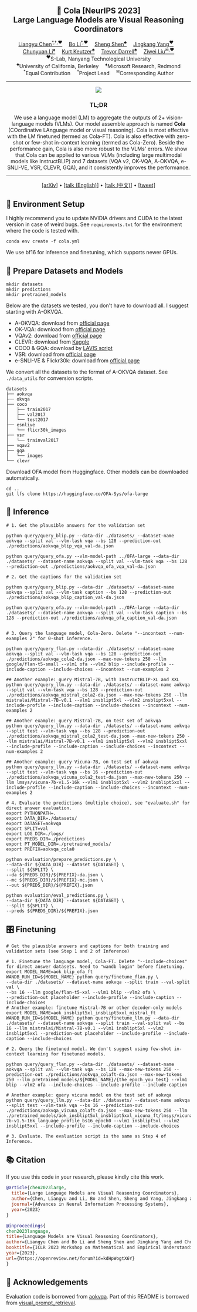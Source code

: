 <!-- # 🥤 Cola: Language Models are Visual Reasoning Coordinators -->

<div align="center">

<h2>🥤 Cola [NeurIPS 2023] </br> Large Language Models are Visual Reasoning Coordinators</h2>

<div align="center">
    <a href='https://cliangyu.com/' target='_blank'>Liangyu Chen<sup>*,†,♥</sup></a>&emsp;
    <a href='https://brianboli.com/' target='_blank'>Bo Li<sup>*,♥</sup></a>&emsp;
    <a href='https://sincerass.github.io/' target='_blank'>Sheng Shen<sup>♣</sup></a>&emsp;
    <a href='https://jingkang50.github.io/' target='_blank'>Jingkang Yang<sup>♥</sup></a>&emsp;
    </br>
    <a href='https://chunyuan.li/' target='_blank'>Chunyuan Li<sup>♠</sup></a>&emsp;
    <a href='https://people.eecs.berkeley.edu/~keutzer/' target='_blank'>Kurt Keutzer<sup>♣</sup></a>&emsp;
    <a href='http://people.eecs.berkeley.edu/~trevor/' target='_blank'>Trevor Darrell<sup>♣</sup></a>&emsp;
    <a href='https://liuziwei7.github.io/' target='_blank'>Ziwei Liu<sup>&#x2709,♥</sup></a>
</div>

<div align="center">
    <sup>♥</sup>S-Lab, Nanyang Technological University
    </br>
    <sup>♣</sup>University of California, Berkeley&emsp;
    <sup>♠</sup>Microsoft Research, Redmond
    </br>
    <sup>*</sup>Equal Contribution&emsp;
    <sup>†</sup>Project Lead&emsp;
    <sup>&#x2709</sup>Corresponding Author
    
</div>

---

<img src="https://i.postimg.cc/ZqXSn8rN/sm-teaser.png">

<h3>TL;DR</h3>
    
We use a language model (LM) to aggregate the outputs of 2+ vision-language models (VLMs). Our model assemble approach is named **Cola** (COordinative LAnguage model or visual reasoning). Cola is most effective with the LM finetuned (termed as Cola-FT). Cola is also effective with zero-shot or few-shot in-context learning (termed as Cola-Zero). Beside the performance gain, Cola is also more robust to the VLMs' errors. We show that Cola can be applied to various VLMs (including large multimodal models like InstructBLIP) and 7 datasets (VQA v2, OK-VQA, A-OKVQA, e-SNLI-VE, VSR, CLEVR, GQA), and it consistently improves the performance. 

---

<p align="center">
  <a href="https://arxiv.org/abs/2310.15166" target='_blank'>[arXiv]</a> •
  <a href="https://cohere.com/events/c4ai-Liangyu-Chen-2023" target='_blank'>[talk (English)]</a> •
  <a href="https://www.youtube.com/watch?v=Tp5SN8AqYZE&ab_channel=AIJournalClub" target='_blank'>[talk (中文)]</a> •
  <a href="https://twitter.com/cliangyu_/status/1716756097141461433" target='_blank'>[tweet]</a>

</div>

## 🍱 Environment Setup
I highly recommend you to update NVIDIA drivers and CUDA to the latest version in case of weird bugs. See `requirements.txt` for the environment where the code is tested with.

```shell
conda env create -f cola.yml
```
We use bf16 for inference and finetuning, which supports newer GPUs.

## 🥙 Prepare Datasets and Models
```shell
mkdir datasets
mkdir predictions
mkdir pretrained_models
```

Below are the datasets we tested, you don't have to download all. I suggest starting with A-OKVQA.

* A-OKVQA: download from [official page](https://allenai.org/project/a-okvqa/home)
* OK-VQA: download from [official page](https://okvqa.allenai.org/download.html)
* VQAv2: download from [official page](https://visualqa.org/download.html)
* CLEVR: download from [Kaggle](https://www.kaggle.com/datasets/timoboz/clevr-dataset)
* COCO & GQA: download by [LAVIS script](https://github.com/salesforce/LAVIS/tree/main/lavis/datasets/download_scripts)
* VSR: download from [official page](https://github.com/cambridgeltl/visual-spatial-reasoning)
* e-SNLI-VE & Flickr30k: download from [official page](https://github.com/maximek3/e-ViL)

We convert all the datasets to the format of A-OKVQA dataset. See `./data_utils` for conversion scripts.

```shell
datasets
├── aokvqa
├── okvqa
├── coco
│   ├── train2017
│   ├── val2017
│   └── test2017
├── esnlive
│   └── flicr30k_images
├── vsr
│   └── trainval2017
├── vqav2
├── gqa
│   └── images
└── clevr
```

Download OFA model from Huggingface. Other models can be downloaded automatically.
```shell
cd ..
git lfs clone https://huggingface.co/OFA-Sys/ofa-large
```

## 🚀 Inference

```shell
# 1. Get the plausible answers for the validation set

python query/query_blip.py --data-dir ./datasets/ --dataset-name aokvqa --split val --vlm-task vqa --bs 128 --prediction-out ./predictions/aokvqa_blip_vqa_val-da.json

python query/query_ofa.py --vlm-model-path ../OFA-large --data-dir ./datasets/ --dataset-name aokvqa --split val --vlm-task vqa --bs 128 --prediction-out ./predictions/aokvqa_ofa_vqa_val-da.json

# 2. Get the captions for the validation set

python query/query_blip.py --data-dir ./datasets/ --dataset-name aokvqa --split val --vlm-task caption --bs 128 --prediction-out ./predictions/aokvqa_blip_caption_val-da.json

python query/query_ofa.py --vlm-model-path ../OFA-large --data-dir ./datasets/ --dataset-name aokvqa --split val --vlm-task caption --bs 128 --prediction-out ./predictions/aokvqa_ofa_caption_val-da.json


# 3. Query the language model, Cola-Zero. Delete "--incontext --num-examples 2" for 0-shot inference.

python query/query_flan.py --data-dir ./datasets/ --dataset-name aokvqa --split val --vlm-task vqa --bs 128 --prediction-out ./predictions/aokvqa_cola2-da.json --max-new-tokens 250 --llm google/flan-t5-small --vlm1 ofa --vlm2 blip --include-profile --include-caption --include-choices --incontext --num-examples 2

## Another example: query Mistral-7B, with InstructBLIP-XL and XXL
python query/query_llm.py --data-dir ./datasets/ --dataset-name aokvqa --split val --vlm-task vqa --bs 128 --prediction-out ./predictions/aokvqa_mistral_cola2-da.json --max-new-tokens 250 --llm mistralai/Mistral-7B-v0.1 --vlm1 insblipt5xl --vlm2 insblipt5xxl --include-profile --include-caption --include-choices --incontext --num-examples 2

## Another example: query Mistral-7B, on test set of aokvqa
python query/query_llm.py --data-dir ./datasets/ --dataset-name aokvqa --split test --vlm-task vqa --bs 128 --prediction-out ./predictions/aokvqa_mistral_cola2_test-da.json --max-new-tokens 250 --llm mistralai/Mistral-7B-v0.1 --vlm1 insblipt5xl --vlm2 insblipt5xxl --include-profile --include-caption --include-choices --incontext --num-examples 2

## Another example: query Vicuna-7B, on test set of aokvqa
python query/query_llm.py --data-dir ./datasets/ --dataset-name aokvqa --split test --vlm-task vqa --bs 16 --prediction-out ./predictions/aokvqa_vicuna_cola2_test-da.json --max-new-tokens 250 --llm lmsys/vicuna-7b-v1.5-16k --vlm1 insblipt5xl --vlm2 insblipt5xxl --include-profile --include-caption --include-choices --incontext --num-examples 2 

# 4. Evaluate the predictions (multiple choice), see "evaluate.sh" for direct answer evaluation.
export PYTHONPATH=.
export DATA_DIR=./datasets/
export DATASET=aokvqa
export SPLIT=val
export LOG_DIR=./logs/
export PREDS_DIR=./predictions
export PT_MODEL_DIR=./pretrained_models/
export PREFIX=aokvqa_cola0

python evaluation/prepare_predictions.py \
--data-dir ${DATA_DIR} --dataset ${DATASET} \
--split ${SPLIT} \
--da ${PREDS_DIR}/${PREFIX}-da.json \
--mc ${PREDS_DIR}/${PREFIX}-mc.json \
--out ${PREDS_DIR}/${PREFIX}.json

python evaluation/eval_predictions.py \
--data-dir ${DATA_DIR} --dataset ${DATASET} \
--split ${SPLIT} \
--preds ${PREDS_DIR}/${PREFIX}.json
```

## 🎛️ Finetuning

```shell
# Get the plausible answers and captions for both training and validation sets (see Step 1 and 2 of Inference)

# 1. Finetune the language model, Cola-FT. Delete "--include-choices" for direct answer datasets. Need to "wandb login" before finetuning.
export MODEL_NAME=aok_blip_ofa_ft
WANDB_RUN_ID=${MODEL_NAME} python query/finetune_flan.py \
--data-dir ./datasets/ --dataset-name aokvqa --split train --val-split val \
--bs 16 --llm google/flan-t5-xxl --vlm1 blip --vlm2 ofa \
--prediction-out placeholder --include-profile --include-caption --include-choices
# Another example: finetune Mistral-7B or other decoder-only models
export MODEL_NAME=aok_insblipt5xl_insblipt5xxl_mistral_ft
WANDB_RUN_ID=${MODEL_NAME} python query/finetune_llm.py --data-dir ./datasets/ --dataset-name aokvqa --split train --val-split val --bs 16 --llm mistralai/Mistral-7B-v0.1 --vlm1 insblipt5xl --vlm2 insblipt5xxl --prediction-out placeholder --include-profile --include-caption --include-choices

# 2. Query the finetuned model. We don't suggest using few-shot in-context learning for finetuned models.

python query/query_flan.py --data-dir ./datasets/ --dataset-name aokvqa --split val --vlm-task vqa --bs 128 --max-new-tokens 250 --prediction-out ./predictions/aokvqa_colaft-da.json --max-new-tokens 250 --llm pretrained_models/${MODEL_NAME}/{the_epoch_you_test} --vlm1 blip --vlm2 ofa --include-choices --include-profile --include-caption

# Another example: query vicuna model on the test set of aokvqa
python query/query_llm.py --data-dir ./datasets/ --dataset-name aokvqa --split test --vlm-task vqa --bs 16 --prediction-out ./predictions/aokvqa_vicuna_colaft-da.json --max-new-tokens 250 --llm ./pretrained_models/aok_insblipt5xl_insblipt5xxl_vicuna_ft/lmsys/vicuna-7b-v1.5-16k_language_profile_bs16_epoch0 --vlm1 insblipt5xl --vlm2 insblipt5xxl --include-profile --include-caption --include-choices

# 3. Evaluate. The evaluation script is the same as Step 4 of Inference.
```

## 📚 Citation

If you use this code in your research, please kindly cite this work.

```bibtex
@article{chen2023large,
  title={Large Language Models are Visual Reasoning Coordinators},
  author={Chen, Liangyu and Li, Bo and Shen, Sheng and Yang, Jingkang and Li, Chunyuan and Keutzer, Kurt and Darrell, Trevor and Liu, Ziwei},
  journal={Advances in Neural Information Processing Systems},
  year={2023}
}

@inproceedings{
chen2023language,
title={Language Models are Visual Reasoning Coordinators},
author={Liangyu Chen and Bo Li and Sheng Shen and Jingkang Yang and Chunyuan Li and Kurt Keutzer and Trevor Darrell and Ziwei Liu},
booktitle={ICLR 2023 Workshop on Mathematical and Empirical Understanding of Foundation Models},
year={2023},
url={https://openreview.net/forum?id=kdHpWogtX6Y}
}
```

## 🙏 Acknowledgements

Evaluation code is borrowed from [aokvqa](https://github.com/allenai/aokvqa). Part of this README is borrowed from [visual_prompt_retrieval](https://github.com/ZhangYuanhan-AI/visual_prompt_retrieval).
